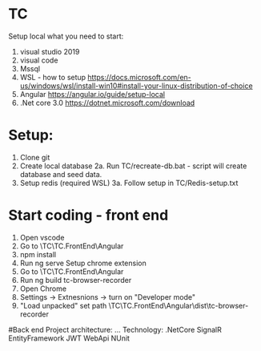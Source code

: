 # TC
 Setup local
 what you need to start:
 1. visual studio 2019
 2. visual code
 3. Mssql
 4. WSL - how to setup https://docs.microsoft.com/en-us/windows/wsl/install-win10#install-your-linux-distribution-of-choice
 5. Angular https://angular.io/guide/setup-local
 6. .Net core 3.0 https://dotnet.microsoft.com/download
 
 # Setup:
 1. Clone git
 2. Create local database
 2a. Run TC/recreate-db.bat - script will create database and seed data.
 3. Setup redis (required WSL)
 3a. Follow setup in TC/Redis-setup.txt
 
 # Start coding - front end
 1. Open vscode 
 2. Go to \TC\TC.FrontEnd\Angular
 4. npm install
 5. Run ng serve
 Setup chrome extension 
 1. Go to \TC\TC.FrontEnd\Angular
 2. Run ng build tc-browser-recorder
 1. Open Chrome
 2. Settings -> Extnesnions -> turn on "Developer mode"
 3. "Load unpacked" set path \TC\TC.FrontEnd\Angular\dist\tc-browser-recorder
 
 #Back end
 Project architecture:
 ...
 Technology:
 .NetCore
 SignalR
 EntityFramework
 JWT
 WebApi
 NUnit
 
